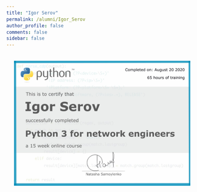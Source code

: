 ```yaml
---
title: "Igor Serov"
permalink: /alumni/Igor_Serov
author_profile: false
comments: false
sidebar: false
---
```


<div style="padding: 20px;">
  <img src="https://raw.githubusercontent.com/pyneng/pyneng.github.io/master/alumni/Igor_Serov.png" alt="Python for network engineers">
</div>

